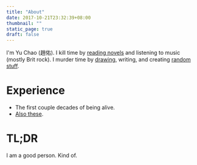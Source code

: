 ```yaml
---
title: "About"
date: 2017-10-21T23:32:39+08:00
thumbnail: ""
static_page: true
draft: false
---
```


I'm Yu Chao (趙佑). I kill time by [reading novels](https://www.goodreads.com/author/show/18427549.Yu_Chao) and listening to music (mostly Brit rock). I murder time by [drawing](https://www.instagram.com/yuchao.jpg/), writing, and creating [random stuff](/projects).

# Experience
* The first couple decades of being alive.
* [Also these](https://yuchao.page/).

# TL;DR
I am a good person. Kind of.
